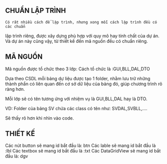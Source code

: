 ﻿## CHUẨN LẬP TRÌNH

	Có rât nhiều cách để lập trình, nhưng xong mỗi cách lập trình đều có các chuẩn
lập trình riêng, được xây dựng phù hợp với quy mô hay tính chất của dự án. Và 
dự án này cũng vậy, từ thiết kế đến mã nguồn đều có chuẩn riêng.

## MÃ NGUỒN

Mã nguồn được tổ chức theo 3 lớp: Cách tổ chức là :GUI,BLL,DAL,DTO

Dựa theo CSDL mỗi bảng dự liệu được tạo 1 folder, nhằm lưu trữ những thành phần có
liên quan đến cơ sở dữ liệu của bảng đó, giúp chương trình rõ ràng hơn.

Mỗi lớp sẽ có tên tương ứng với nhiệm vụ là GUI,BLL,DAL hay là DTO.

VD: Folder của bảng SV chứa các class có tên như: SVDAL,SVBLL,....

Sẽ thấy rõ hơn khi nhìn vào code. 


## THIẾT KẾ

Các nút button sẽ mang id bắt đầu là: btn
Các lable sẽ mang id bắt đầu là :lbl
Các textbox sẽ mang id bắt đầu là :txt
Các DataGridView sẽ mang id bắt đầu là: dgv

